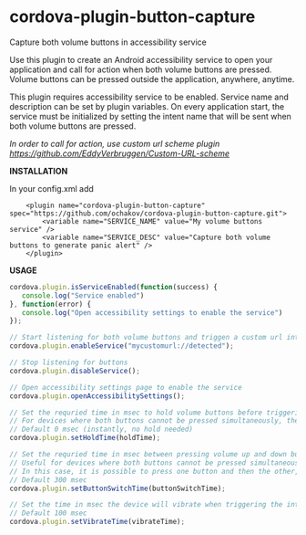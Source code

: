# cordova-plugin-button-capture
Capture both volume buttons in accessibility service

Use this plugin to create an Android accessibility service to open your application and call for action when both volume buttons are pressed.
Volume buttons can be pressed outside the application, anywhere, anytime.

This plugin requires accessibility service to be enabled. Service name and description can be set by plugin variables.
On every application start, the service must be initialized by setting the intent name that will be sent when both volume buttons are pressed.

<i>In order to call for action, use custom url scheme plugin https://github.com/EddyVerbruggen/Custom-URL-scheme</i>

<b>INSTALLATION</b>

In your config.xml add
```
    <plugin name="cordova-plugin-button-capture" spec="https://github.com/ochakov/cordova-plugin-button-capture.git">
        <variable name="SERVICE_NAME" value="My volume buttons service" />
        <variable name="SERVICE_DESC" value="Capture both volume buttons to generate panic alert" />
    </plugin>
```

<b>USAGE</b>

```javascript
cordova.plugin.isServiceEnabled(function(success) {
   console.log("Service enabled")
}, function(error) {
   console.log("Open accessibility settings to enable the service")
});

// Start listening for both volume buttons and triggen a custom url intent when pressed
cordova.plugin.enableService("mycustomurl://detected");

// Stop listening for buttons
cordova.plugin.disableService();

// Open accessibility settings page to enable the service
cordova.plugin.openAccessibilitySettings();

// Set the requried time in msec to hold volume buttons before triggering the intent
// For devices where both buttons cannot be pressed simultaneously, the last button must be held instead.
// Default 0 msec (instantly, no hold needed)
cordova.plugin.setHoldTime(holdTime);

// Set the requried time in msec between pressing volume up and down buttons separately.
// Useful for devices where both buttons cannot be pressed simultaneously.
// In this case, it is possible to press one button and then the other, within buttonSwitchTime.
// Default 300 msec
cordova.plugin.setButtonSwitchTime(buttonSwitchTime);

// Set the time in msec the device will vibrate when triggering the intent
// Default 100 msec
cordova.plugin.setVibrateTime(vibrateTime);
```
